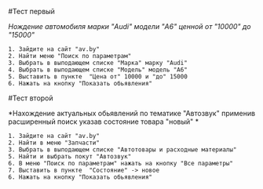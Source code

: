 #Тест первый 

 *Нождение автомобиля марки "Audi" модели "A6" ценной от "10000" до "15000"*
 
 
	1. Зайдите на сайт "av.by"
	2. Найти меню "Поиск по параметрам"
	3. Выбрать в выподающем списке "Марка" марку "Audi"
	4. Выбрать в выподающем списке "Модель" модель "A6"
	5. Выставить в пункте  "Цена от" 10000 и "до" 15000
	6. Нажать на кнопку "Показать обьявления"
 
#Тест второй

 *Нахождение актуальных обьявлений по тематике "Автозвук" применив расширенный поиск указав состояние товара "новый" *
 
	1. Зайдите на сайт "av.by"
	2. Найти в меню "Запчасти"
	3. Выбрать в выподающем списке "Автотовары и расходные материалы"
	5. Найти и выбрать покут "Автозвук"
	6. В меню "Поиск по параметрам" нажать на кнопку "Все параметры" 
	7. Выставить в пункте  "Состояние" -> новое
	6. Нажать на кнопку "Показать обьявления"
